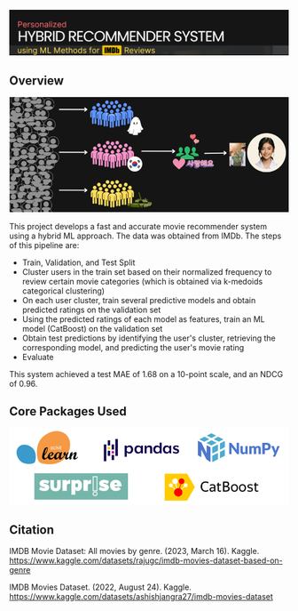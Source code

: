 ![banner](banner.png)

## Overview

![methodology](method2.png)

This project develops a fast and accurate movie recommender system using a hybrid ML approach. The data was obtained from IMDb. The steps of this pipeline are:

- Train, Validation, and Test Split
- Cluster users in the train set based on their normalized frequency to review certain movie categories (which is obtained via k-medoids categorical clustering)
- On each user cluster, train several predictive models and obtain predicted ratings on the validation set
- Using the predicted ratings of each model as features, train an ML model (CatBoost) on the validation set
- Obtain test predictions by identifying the user's cluster, retrieving the corresponding model, and predicting the user's movie rating
- Evaluate

This system achieved a test MAE of 1.68 on a 10-point scale, and an NDCG of 0.96.

## Core Packages Used
![packages](packages.png)

## Citation

IMDB Movie Dataset: All movies by genre. (2023, March 16). Kaggle. https://www.kaggle.com/datasets/rajugc/imdb-movies-dataset-based-on-genre

IMDB Movies Dataset. (2022, August 24). Kaggle. https://www.kaggle.com/datasets/ashishjangra27/imdb-movies-dataset
